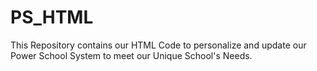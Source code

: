 # PS_HTML

This Repository contains our HTML Code to personalize and update our Power School System to meet our Unique School's Needs.

